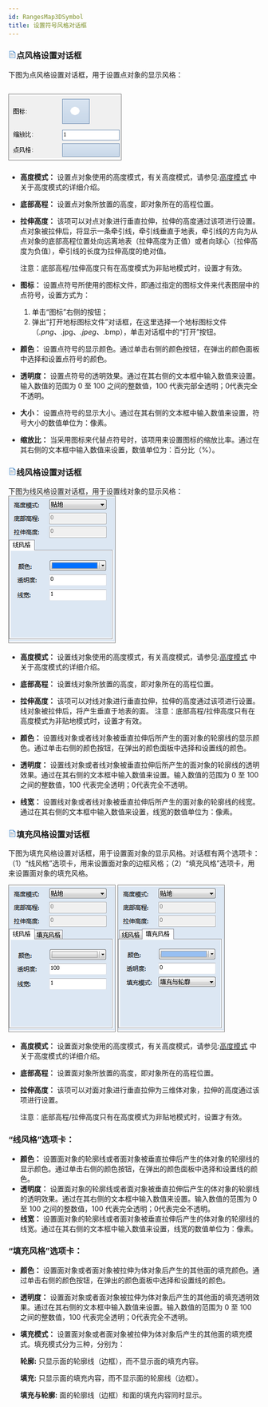 ```yaml
---
id: RangesMap3DSymbol
title: 设置符号风格对话框  
---  
```

### ![](../../img/read.gif)点风格设置对话框

下图为点风格设置对话框，用于设置点对象的显示风格：   

![](img/Point3DSym.png)  
---  
* **高度模式：** 设置点对象使用的高度模式，有关高度模式，请参见:[高度模式](../AdvancedLayserSetting/AltitudeMode) 中关于高度模式的详细介绍。
* **底部高程：** 设置点对象所放置的高度，即对象所在的高程位置。
* **拉伸高度：** 该项可以对点对象进行垂直拉伸，拉伸的高度通过该项进行设置。点对象被拉伸后，将显示一条牵引线，牵引线垂直于地表，牵引线的方向为从点对象的底部高程位置处向远离地表（拉伸高度为正值）或者向球心（拉伸高度为负值），牵引线的长度为拉伸高度的绝对值。

  注意：底部高程/拉伸高度只有在高度模式为非贴地模式时，设置才有效。

* **图标：** 设置点符号所使用的图标文件，即通过指定的图标文件来代表图层中的点符号，设置方式为：
    1. 单击“图标”右侧的按钮；
    2. 弹出“打开地标图标文件”对话框，在这里选择一个地标图标文件（*.png、*.jpg、*.jpeg、*.bmp），单击对话框中的“打开”按钮。
* **颜色：** 设置点符号的显示颜色。通过单击右侧的颜色按钮，在弹出的颜色面板中选择和设置点符号的颜色。
* **透明度：** 设置点符号的透明效果。通过在其右侧的文本框中输入数值来设置。输入数值的范围为 0 至 100 之间的整数值，100 代表完部全透明；0代表完全不透明。
* **大小：** 设置点符号的显示大小。通过在其右侧的文本框中输入数值来设置，符号大小的数值单位为：像素。
* **缩放比：** 当采用图标来代替点符号时，该项用来设置图标的缩放比率。通过在其右侧的文本框中输入数值来设置，数值单位为：百分比（%）。

### ![](../../img/read.gif)线风格设置对话框

下图为线风格设置对话框，用于设置线对象的显示风格：       
      ![](img/Line3DSym.png)  
* **高度模式：** 设置线对象使用的高度模式，有关高度模式，请参见:[高度模式](../AdvancedLayserSetting/AltitudeMode) 中关于高度模式的详细介绍。
* **底部高程：** 设置线对象所放置的高度，即对象所在的高程位置。
* **拉伸高度：** 该项可以对线对象进行垂直拉伸，拉伸的高度通过该项进行设置。线对象被拉伸后，将产生垂直于地表的面。
注意：底部高程/拉伸高度只有在高度模式为非贴地模式时，设置才有效。

* **颜色：** 设置线对象或者线对象被垂直拉伸后所产生的面对象的轮廓线的显示颜色。通过单击右侧的颜色按钮，在弹出的颜色面板中选择和设置线的颜色。
* **透明度：** 设置线对象或者线对象被垂直拉伸后所产生的面对象的轮廓线的透明效果。通过在其右侧的文本框中输入数值来设置。输入数值的范围为 0 至 100 之间的整数值，100 代表完全透明；0代表完全不透明。
* **线宽：** 设置线对象或者线对象被垂直拉伸后所产生的面对象的轮廓线的线宽。通过在其右侧的文本框中输入数值来设置，线宽的数值单位为：像素。 

### ![](../../img/read.gif)填充风格设置对话框

下图为填充风格设置对话框，用于设置面对象的显示风格。对话框有两个选项卡：（1）“线风格”选项卡，用来设置面对象的边框风格；（2）“填充风格”选项卡，用来设置面对象的填充风格。   

![](img/Region3DSym1.png) ![](img/Region3DSym2.png)  
* **高度模式：** 设置面对象使用的高度模式，有关高度模式，请参见:[高度模式](../AdvancedLayserSetting/AltitudeMode) 中关于高度模式的详细介绍。
* **底部高程：** 设置面对象所放置的高度，即对象所在的高程位置。
* **拉伸高度：** 该项可以对面对象进行垂直拉伸为三维体对象，拉伸的高度通过该项进行设置。

  注意：底部高程/拉伸高度只有在高度模式为非贴地模式时，设置才有效。

### “线风格”选项卡：

* **颜色：** 设置面对象的轮廓线或者面对象被垂直拉伸后产生的体对象的轮廓线的显示颜色。通过单击右侧的颜色按钮，在弹出的颜色面板中选择和设置线的颜色。
* **透明度：** 设置面对象的轮廓线或者面对象被垂直拉伸后产生的体对象的轮廓线的透明效果。通过在其右侧的文本框中输入数值来设置。输入数值的范围为 0 至 100 之间的整数值，100 代表完全透明；0代表完全不透明。
* **线宽：** 设置面对象的轮廓线或者面对象被垂直拉伸后产生的体对象的轮廓线的线宽。通过在其右侧的文本框中输入数值来设置，线宽的数值单位为：像素。 

### “填充风格”选项卡：

* **颜色：** 设置面对象或者面对象被拉伸为体对象后产生的其他面的填充颜色。通过单击右侧的颜色按钮，在弹出的颜色面板中选择和设置线的颜色。
* **透明度：** 设置面对象或者面对象被拉伸为体对象后产生的其他面的填充透明效果。通过在其右侧的文本框中输入数值来设置。输入数值的范围为 0 至 100 之间的整数值，100 代表完全透明；0代表完全不透明。
* **填充模式：** 设置面对象或者面对象被拉伸为体对象后产生的其他面的填充模式。填充模式分为三种，分别为：

    **轮廓:** 只显示面的轮廓线（边框），而不显示面的填充内容。

    **填充:** 只显示面的填充内容，而不显示面的轮廓线（边框）。

    **填充与轮廓:** 面的轮廓线（边框）和面的填充内容同时显示。





